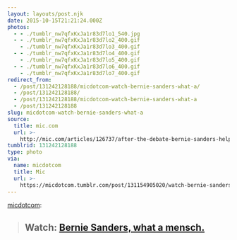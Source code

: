 ```yaml
---
layout: layouts/post.njk
date: 2015-10-15T21:21:24.000Z
photos:
  - - ./tumblr_nw7qfxKxJa1r83d7lo1_540.jpg
  - - ./tumblr_nw7qfxKxJa1r83d7lo2_400.gif
    - ./tumblr_nw7qfxKxJa1r83d7lo3_400.gif
  - - ./tumblr_nw7qfxKxJa1r83d7lo4_400.gif
    - ./tumblr_nw7qfxKxJa1r83d7lo5_400.gif
  - - ./tumblr_nw7qfxKxJa1r83d7lo6_400.gif
    - ./tumblr_nw7qfxKxJa1r83d7lo7_400.gif
redirect_from:
  - /post/131242128188/micdotcom-watch-bernie-sanders-what-a/
  - /post/131242128188/
  - /post/131242128188/micdotcom-watch-bernie-sanders-what-a
  - /post/131242128188
slug: micdotcom-watch-bernie-sanders-what-a
source:
  title: mic.com
  url: >-
    http://mic.com/articles/126737/after-the-debate-bernie-sanders-helped-save-msnbc-s-andrea-mitchell-from-a-reporter-crush?utm_source=policymicTBLR&utm_medium=main&utm_campaign=social
tumblrid: 131242128188
type: photo
via:
  name: micdotcom
  title: Mic
  url: >-
    https://micdotcom.tumblr.com/post/131154905020/watch-bernie-sanders-what-a-mensch
---
```

<p><a class="tumblr_blog" href="http://micdotcom.tumblr.com/post/131154905020">micdotcom</a>:</p>

<blockquote>
<h2>Watch: <b><a href="http://mic.com/articles/126737/after-the-debate-bernie-sanders-helped-save-msnbc-s-andrea-mitchell-from-a-reporter-crush?utm_source=policymicTBLR&amp;utm_medium=main&amp;utm_campaign=social">Bernie Sanders, what a mensch.</a></b>
</h2>
</blockquote>
